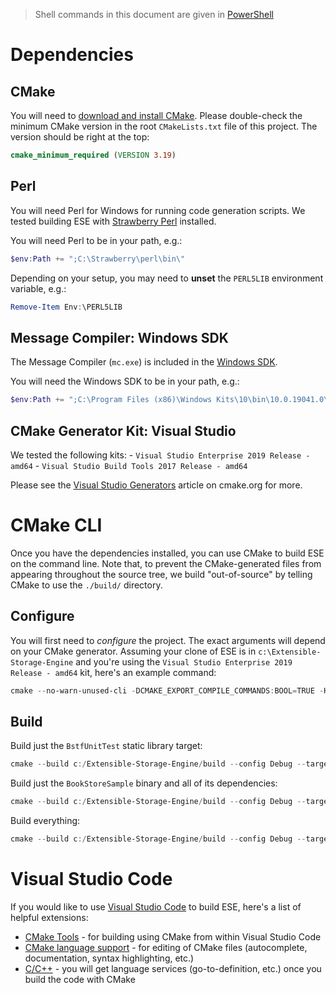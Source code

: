 > Shell commands in this document are given in [PowerShell](https://github.com/PowerShell/PowerShell)

# Dependencies

## CMake
You will need to  [download and install CMake](https://cmake.org/download/). Please double-check the minimum CMake version in the root `CMakeLists.txt` file of this project. The version should be right at the top:

```cmake
cmake_minimum_required (VERSION 3.19)
```

## Perl
You will need Perl for Windows for running code generation scripts. We tested building ESE with [Strawberry Perl](https://strawberryperl.com/) installed.

You will need Perl to be in your path, e.g.:

```powershell
$env:Path += ";C:\Strawberry\perl\bin\"
```

Depending on your setup, you may need to **unset** the `PERL5LIB` environment variable, e.g.:

```powershell
Remove-Item Env:\PERL5LIB
```

## Message Compiler: Windows SDK
The Message Compiler (`mc.exe`) is included in the [Windows SDK](https://developer.microsoft.com/en-us/windows/downloads/windows-10-sdk/).

You will need the Windows SDK to be in your path, e.g.:

```powershell
$env:Path += ";C:\Program Files (x86)\Windows Kits\10\bin\10.0.19041.0\x64"
```

## CMake Generator Kit: Visual Studio
We tested the following kits:
    - `Visual Studio Enterprise 2019 Release - amd64`
    - `Visual Studio Build Tools 2017 Release - amd64`

Please see the [Visual Studio Generators](https://cmake.org/cmake/help/latest/manual/cmake-generators.7.html#visual-studio-generators) article on cmake.org for more.

# CMake CLI
Once you have the dependencies installed, you can use CMake to build ESE on the command line. Note that, to prevent the CMake-generated files from appearing throughout the source tree, we build "out-of-source" by telling CMake to use the `./build/` directory.

## Configure

You will first need to *configure* the project. The exact arguments will depend on your CMake generator. Assuming your clone of ESE is in `c:\Extensible-Storage-Engine` and you're using the `Visual Studio Enterprise 2019 Release - amd64` kit, here's an example command:

```powershell
cmake --no-warn-unused-cli -DCMAKE_EXPORT_COMPILE_COMMANDS:BOOL=TRUE -Hc:/Extensible-Storage-Engine -Bc:/Extensible-Storage-Engine/build -G "Visual Studio 16 2019" -T host=x64 -A x64
```

## Build
Build just the `BstfUnitTest` static library target:

```powershell
cmake --build c:/Extensible-Storage-Engine/build --config Debug --target BstfUnitTest -- /maxcpucount:10
```

Build just the `BookStoreSample` binary and all of its dependencies:
```powershell
cmake --build c:/Extensible-Storage-Engine/build --config Debug --target BookStoreSample -- /maxcpucount:10
```

Build everything:
```powershell
cmake --build c:/Extensible-Storage-Engine/build --config Debug --target ALL_BUILD -- /maxcpucount:10
```

# Visual Studio Code

If you would like to use [Visual Studio Code](https://code.visualstudio.com/) to build ESE, here's a list of helpful extensions:
- [CMake Tools](https://marketplace.visualstudio.com/items?itemName=ms-vscode.cmake-tools) - for building using CMake from within Visual Studio Code
- [CMake language support](https://marketplace.visualstudio.com/items?itemName=twxs.cmake) - for editing of CMake files (autocomplete, documentation, syntax highlighting, etc.)
- [C/C++](https://marketplace.visualstudio.com/items?itemName=ms-vscode.cpptools) - you will get language services (go-to-definition, etc.) once you build the code with CMake